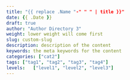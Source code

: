 ```yaml
---
title: "{{ replace .Name "-" " " | title }}"
date: {{ .Date }}
draft: true
author: "Author Directory 3"
weight: lower weight will come first
slug: custom-slug
description: description of the content
keywords: the meta keywords for the content
categories: ["cat2"]
tags: ["tag1", "tag2", "tag3", "tag4"]
levels:   ["level1", "level2", "level3"]
---
```


